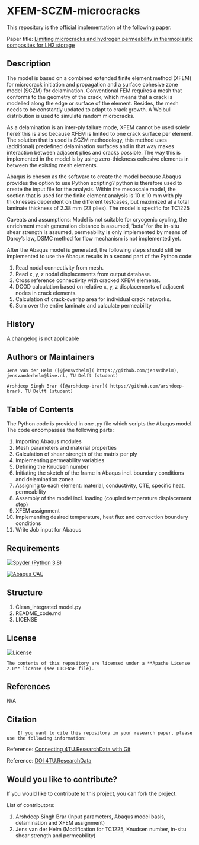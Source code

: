 # XFEM-SCZM-microcracks

This repository is the official implementation of the following paper.

Paper title: [Limiting microcracks and hydrogen permeability in thermoplastic composites for LH2 storage](http://resolver.tudelft.nl/uuid:40c562f9-6d65-4a84-8bed-498ae828d8dd)




## Description


The model is based on a combined extended finite element method (XFEM) for microcrack initiation and propagation and a surface cohesive zone model (SCZM) for delamination. Conventional FEM requires a mesh that conforms to the geometry of the crack, which means that a crack is modelled along the edge or surface of the element. Besides, the mesh needs to be constantly updated to adapt to crack growth. A Weibull distribution is used to simulate random microcracks.

As a delamination is an inter-ply failure mode, XFEM cannot be used solely here? this is also because XFEM is limited to one crack surface per element. The solution that is used is SCZM methodology, this method uses (additional) predefined delamination surfaces and in that way makes interaction between adjacent plies and cracks possible. The way this is implemented in the model is by using zero-thickness cohesive elements in between the existing mesh elements.

Abaqus is chosen as the software to create the model because Abaqus provides the option to use Python scripting? python is therefore used to create the input file for the analysis. Within the mesoscale model, the section that is used for the finite element analysis is 10 x 10 mm with ply thicknesses dependent on the different testcases, but maximized at a total laminate thickness of 2.38 mm (23 plies). The model is specific for TC1225

Caveats and assumptions: Model is not suitable for cryogenic cycling, the enrichment mesh generation distance is assumed, ‘beta’ for the in-situ shear strength is assumed, permeability is only implemented by means of Darcy’s law, DSMC method for flow mechanism is not implemented yet. 

After the Abaqus model is generated, the following steps should still be implemented to use the Abaqus results in a second part of the Python code:
1. Read nodal connectivity from mesh. 
2. Read x, y, z nodal displacements from output database. 
3. Cross reference connectivity with cracked XFEM elements. 
4. DCOD calculation based on relative x, y, z displacements of adjacent nodes in crack elements. 
5. Calculation of crack-overlap area for individual crack networks. 
6. Sum over the entire laminate and calculate permeability 



## History

A changelog is not applicable



## Authors or Maintainers

    Jens van der Helm ([@jensvdhelm]( https://github.com/jensvdhelm), jensvanderhelm@live.nl, TU Delft (student)
    
	Arshdeep Singh Brar ([@arshdeep-brar]( https://github.com/arshdeep-brar), TU Delft (student)   



## Table of Contents

The Python code is provided in one .py file which scripts the Abaqus model. The code encompasses the following parts:
1. Importing Abaqus modules
2. Mesh parameters and material properties
3. Calculation of shear strength of the matrix per ply
4. Implementing permeability variables
5. Defining the Knudsen number
6. Initiating the sketch of the frame in Abaqus incl. boundary conditions and delamination zones
7. Assigning to each element: material, conductivity, CTE, specific heat, permeability
8. Assembly of the model incl. loading (coupled temperature displacement step)
9. XFEM assignment
10. Implementing desired temperature, heat flux and convection boundary conditions
11. Write Job input for Abaqus



## Requirements  

[![Spyder (Python 3.8)](https://img.shields.io/badge/Python-3.8-3776AB)](https://www.python.org/downloads/release/python-380/)

[![Abaqus CAE]( https://img.shields.io/badge/Abaqus-V.2020-blue?logo=Dassault%20Syst%C3%A8mes)]( https://www.3ds.com/edu/education/students/solutions/abaqus-le )




## Structure

1. Clean_integrated model.py
2. README_code.md
3. LICENSE



## License

[![License](https://img.shields.io/badge/License-Apache%202.0-blue.svg)](https://opensource.org/licenses/Apache-2.0)  


    The contents of this repository are licensed under a **Apache License 2.0** license (see LICENSE file).



## References

N/A



## Citation


        If you want to cite this repository in your research paper, please use the following information:   
        
Reference: [Connecting 4TU.ResearchData with Git](https://data.4tu.nl/info/about-your-data/getting-started)   

Reference: [DOI 4TU.ResearchData](10.4121/4303d493-d687-4ded-981b-b1714619097a)   




## Would you like to contribute?

If you would like to contribute to this project, you can fork the project.

List of contributors:
1. Arshdeep Singh Brar (Input parameters, Abaqus model basis, delamination and XFEM assignment)
2. Jens van der Helm (Modification for TC1225, Knudsen number, in-situ shear strength and permeability)  
